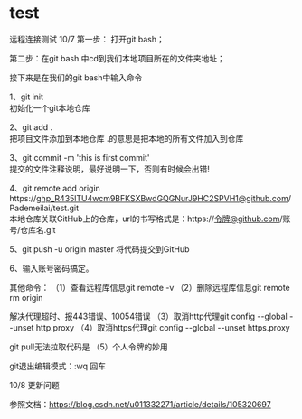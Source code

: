 # test
远程连接测试
10/7
第一步： 打开git bash；

第二步：在git bash 中cd到我们本地项目所在的文件夹地址；

接下来是在我们的git bash中输入命令

1、git init     
初始化一个git本地仓库

2、git add .     
把项目文件添加到本地仓库   .的意思是把本地的所有文件加入到仓库

3、git commit -m 'this is first commit'   
提交的文件注释说明，最好说明一下，否则有时候会出错!

4、git remote add origin https://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@github.com/Pademeilai/test.git   
本地仓库关联GitHub上的仓库，url的书写格式是：https://令牌@github.com/账号/仓库名.git

5、git push -u origin master 
将代码提交到GitHub

6、输入账号密码搞定。

其他命令：
（1）查看远程库信息git remote -v
（2）删除远程库信息git remote rm origin

解决代理超时、报443错误、10054错误
（3）取消http代理git config --global --unset http.proxy
（4）取消https代理git config --global --unset https.proxy

git pull无法拉取代码是
（5）个人令牌的妙用

git退出编辑模式：:wq 回车

10/8
更新问题

参照文档：https://blog.csdn.net/u011332271/article/details/105320697
